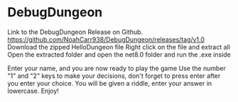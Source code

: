 # DebugDungeon
Link to the DebugDungeon Release on Github.
https://github.com/NoahCarr938/DebugDungeon/releases/tag/v1.0
Download the zipped HelloDungeon file
Right click on the file and extract all
Open the extracted folder and open the net8.0 folder and run the .exe inside

Enter your name, and you are now ready to play the game
Use the number "1" and "2" keys to make your decisions, don't forget to press enter after you enter your choice.
You will be given a riddle, enter your answer in lowercase.
Enjoy!

